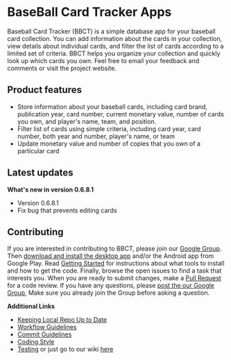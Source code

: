 BaseBall Card Tracker Apps
=

Baseball Card Tracker (BBCT) is a simple database app for your baseball card collection. You can add information about the cards in your collection, view details about individual cards, and filter the list of cards according to a limited set of criteria. BBCT helps you organize your collection and quickly look up which cards you own. Feel free to email your feedback and comments or visit the project website.


Product features
-

* Store information about your baseball cards, including card brand, publication year, card number, current monetary value, number of cards you own, and player's name, team, and position.
* Filter list of cards using simple criteria, including card year, card number, both year and number, player's name, or team
* Update monetary value and number of copies that you own of a particular card

Latest updates
-

**What's new in version 0.6.8.1**
* Version 0.6.8.1
* Fix bug that prevents editing cards

Contributing
-

If you are interested in contributing to BBCT, please join our [Google Group](https://groups.google.com/forum/?hl=en#!forum/bbct). Then [download and install the desktop app](https://sourceforge.net/projects/bbct/files/latest/download) and/or the Android app from Google Play. Read [Getting Started](https://github.com/BaseballCardTracker/bbct/wiki/Getting-Started) for instructions about what tools to install and how to get the code. Finally, browse the open issues to find a task that interests you. When you are ready to submit changes, make a [Pull Request](https://help.github.com/en/articles/about-pull-requests) for a code review. If you have any questions, please [post the our Google Group](https://groups.google.com/forum/?hl=en#!newtopic/bbct), Make sure you already join the Group before asking a question.

**Additional Links**
- [Keeping Local Repo Up to Date](https://github.com/BaseballCardTracker/bbct/wiki/Keeping-Local-Repo-Up-to-Date)
- [Workflow Guidelines](https://github.com/BaseballCardTracker/bbct/wiki/Workflow-Guidelines)
- [Commit Guidelines](https://github.com/BaseballCardTracker/bbct/wiki/Commit-Guidelines)
- [Coding Style](https://github.com/BaseballCardTracker/bbct/wiki/Coding-Style)
- [Testing](https://github.com/BaseballCardTracker/bbct/wiki/Testing)
or just go to our wiki [here](https://github.com/BaseballCardTracker/bbct/wiki)
